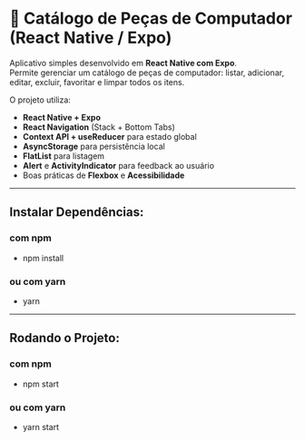 # 📱 Catálogo de Peças de Computador (React Native / Expo)

Aplicativo simples desenvolvido em **React Native com Expo**.  
Permite gerenciar um catálogo de peças de computador: listar, adicionar, editar, excluir, favoritar e limpar todos os itens.  

O projeto utiliza:
- **React Native + Expo**
- **React Navigation** (Stack + Bottom Tabs)
- **Context API + useReducer** para estado global
- **AsyncStorage** para persistência local
- **FlatList** para listagem
- **Alert** e **ActivityIndicator** para feedback ao usuário
- Boas práticas de **Flexbox** e **Acessibilidade**

---

## Instalar Dependências:

### com npm

- npm install

### ou com yarn

- yarn

---
## Rodando o Projeto:

### com npm
- npm start
  
### ou com yarn
- yarn start
